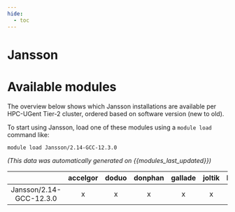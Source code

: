 ```yaml
---
hide:
  - toc
---
```


Jansson
=======

# Available modules


The overview below shows which Jansson installations are available per HPC-UGent Tier-2 cluster, ordered based on software version (new to old).

To start using Jansson, load one of these modules using a `module load` command like:

```shell
module load Jansson/2.14-GCC-12.3.0
```

*(This data was automatically generated on {{modules_last_updated}})*

| |accelgor|doduo|donphan|gallade|joltik|litleo|shinx|
| :---: | :---: | :---: | :---: | :---: | :---: | :---: | :---: |
|Jansson/2.14-GCC-12.3.0|x|x|x|x|x|x|x|
